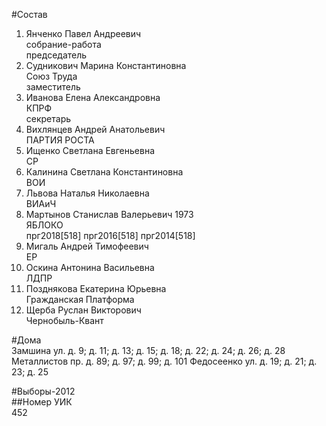 #Состав  
1. Янченко Павел Андреевич  
    собрание-работа  
    председатель  
2. Судникович Марина Константиновна  
    Союз Труда  
    заместитель  
3. Иванова Елена Александровна  
    КПРФ  
    секретарь  
4. Вихлянцев Андрей Анатольевич  
    ПАРТИЯ РОСТА  
5. Ищенко Светлана Евгеньевна  
    СР  
6. Калинина Светлана Константиновна  
    ВОИ  
7. Львова Наталья Николаевна  
    ВИАиЧ  
8. Мартынов Станислав Валерьевич 1973  
    ЯБЛОКО  
    прг2018[518] прг2016[518] прг2014[518]  
9. Мигаль Андрей Тимофеевич  
    ЕР  
10. Оскина Антонина Васильевна  
    ЛДПР  
11. Позднякова Екатерина Юрьевна  
    Гражданская Платформа  
12. Щерба Руслан Викторович  
    Чернобыль-Квант  
  
#Дома  
Замшина ул. д. 9; д. 11; д. 13; д. 15; д. 18; д. 22; д. 24; д. 26; д. 28 Металлистов пр. д. 89; д. 97; д. 99; д. 101 Федосеенко ул. д. 19; д. 21; д. 23; д. 25  
  
#Выборы-2012  
##Номер УИК  
452  
